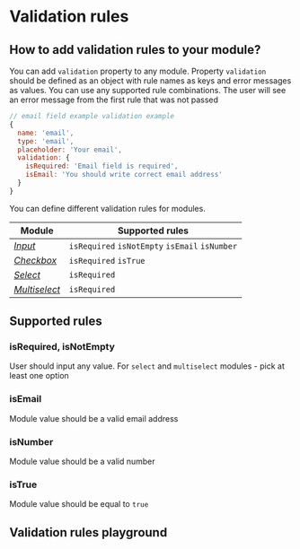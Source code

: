 # Validation rules

## How to add validation rules to your module?

 You can add `validation` property to any module. Property `validation` should be defined as an object with rule names as keys and error messages as values. You can use any supported rule combinations. The user will see an error message from the first rule that was not passed

```jsx
// email field example validation example
{
  name: 'email',
  type: 'email',
  placeholder: 'Your email',
  validation: {
    isRequired: 'Email field is required',
    isEmail: 'You should write correct email address'
  }
}
```

You can define different validation rules for modules.

| Module      | Supported rules         |
| ----------- |------------------------ |
| *[Input](http://localhost:6006/?selectedKind=Form%20Builder%2FModules&selectedStory=Input)*        | `isRequired` `isNotEmpty` `isEmail` `isNumber` |
| *[Checkbox](https://gemsorg.github.io/gems-components/?selectedKind=Form%20Builder%2FModules&selectedStory=Checkbox)*     | `isRequired` `isTrue`   |
| *[Select](https://gemsorg.github.io/gems-components/?selectedKind=Form%20Builder%2FModules&selectedStory=Select)*       | `isRequired`            |
| *[Multiselect](https://gemsorg.github.io/gems-components/?selectedKind=Form%20Builder%2FModules&selectedStory=Multiselect)*  | `isRequired`            |


## Supported rules

### isRequired, isNotEmpty

User should input any value.  For `select` and `multiselect` modules - pick at least one option

### isEmail
Module value should be a valid email address

### isNumber
Module value should be a valid number

### isTrue
Module value should be equal to `true`


## Validation rules playground
